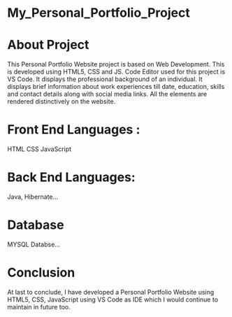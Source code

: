 # My_Personal_Portfolio_Project

# About Project

This Personal Portfolio Website project is based on Web Development. This is developed using HTML5, CSS and JS. 
Code Editor used for this project is VS Code. It displays the professional background of an individual. 
It displays brief information about work experiences till date, education, skills and contact details along with social media links. 
All the elements are rendered distinctively on the website.

# Front End Languages : 
  HTML
  CSS
  JavaScript

# Back End Languages: 
  Java, Hibernate...

# Database
MYSQL Databse...

# Conclusion 
At last to conclude, I have developed a Personal Portfolio Website using HTML5, CSS, JavaScript 
using VS Code as IDE which I would continue to maintain in future too.
